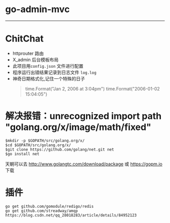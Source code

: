 
# go-admin-mvc
---
# ChitChat
* httprouter 路由
* X_admin 后台模板布局
* 此项目用`config.json` 文件进行配置
* 程序运行出错结果记录到日志文件 `log.log` 
* 神奇日期格式化,记住一个特殊的日子
   >time.Format("Jan 2, 2006 at 3:04pm")
   >time.Format("2006-01-02 15:04:05")

# 解决报错：unrecognized import path "golang.org/x/image/math/fixed"
```
$mkdir -p $GOPATH/src/golang.org/x/
$cd $GOPATH/src/golang.org/x/
$git clone https://github.com/golang/net.git net 
$go install net
```
天朝可以去 http://www.golangtc.com/download/package 或 https://gopm.io 下载

# 插件
```
go get github.com/gomodule/redigo/redis
go get github.com/streadway/amqp
https://blog.csdn.net/qq_28018283/article/details/84952123

```


